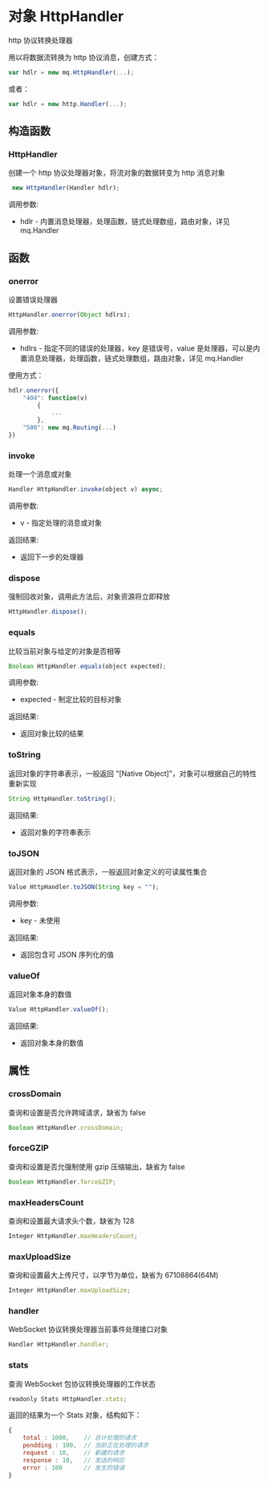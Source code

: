 # 对象 HttpHandler
http 协议转换处理器

用以将数据流转换为 http 协议消息，创建方式：
```JavaScript
var hdlr = new mq.HttpHandler(...);
```
或者：
```JavaScript
var hdlr = new http.Handler(...);
```
## 构造函数
        
### HttpHandler
创建一个 http 协议处理器对象，将流对象的数据转变为 http 消息对象
```JavaScript
 new HttpHandler(Handler hdlr);
```

调用参数:
* hdlr - 内置消息处理器，处理函数，链式处理数组，路由对象，详见 mq.Handler

## 函数
        
### onerror
设置错误处理器
```JavaScript
HttpHandler.onerror(Object hdlrs);
```

调用参数:
* hdlrs - 指定不同的错误的处理器，key 是错误号，value 是处理器，可以是内置消息处理器，处理函数，链式处理数组，路由对象，详见 mq.Handler

使用方式：
```JavaScript
hdlr.onerror({
    "404": function(v)
        {
            ...
        },
    "500": new mq.Routing(...)
})
```

### invoke
处理一个消息或对象
```JavaScript
Handler HttpHandler.invoke(object v) async;
```

调用参数:
* v - 指定处理的消息或对象

返回结果:
* 返回下一步的处理器

### dispose
强制回收对象，调用此方法后，对象资源将立即释放
```JavaScript
HttpHandler.dispose();
```

### equals
比较当前对象与给定的对象是否相等
```JavaScript
Boolean HttpHandler.equals(object expected);
```

调用参数:
* expected - 制定比较的目标对象

返回结果:
* 返回对象比较的结果

### toString
返回对象的字符串表示，一般返回 &#34;[Native Object]&#34;，对象可以根据自己的特性重新实现
```JavaScript
String HttpHandler.toString();
```

返回结果:
* 返回对象的字符串表示

### toJSON
返回对象的 JSON 格式表示，一般返回对象定义的可读属性集合
```JavaScript
Value HttpHandler.toJSON(String key = "");
```

调用参数:
* key - 未使用

返回结果:
* 返回包含可 JSON 序列化的值

### valueOf
返回对象本身的数值
```JavaScript
Value HttpHandler.valueOf();
```

返回结果:
* 返回对象本身的数值

## 属性
        
### crossDomain
查询和设置是否允许跨域请求，缺省为 false
```JavaScript
Boolean HttpHandler.crossDomain;
```

### forceGZIP
查询和设置是否允强制使用 gzip 压缩输出，缺省为 false
```JavaScript
Boolean HttpHandler.forceGZIP;
```

### maxHeadersCount
查询和设置最大请求头个数，缺省为 128
```JavaScript
Integer HttpHandler.maxHeadersCount;
```

### maxUploadSize
查询和设置最大上传尺寸，以字节为单位，缺省为 67108864(64M)
```JavaScript
Integer HttpHandler.maxUploadSize;
```

### handler
WebSocket 协议转换处理器当前事件处理接口对象
```JavaScript
Handler HttpHandler.handler;
```

### stats
查询 WebSocket 包协议转换处理器的工作状态
```JavaScript
readonly Stats HttpHandler.stats;
```

返回的结果为一个 Stats 对象，结构如下：
```JavaScript
{
    total : 1000,    // 总计处理的请求
    pendding : 100,  // 当前正在处理的请求
    request : 10,    // 新建的请求
    response : 10,   // 发送的响应
    error : 100      // 发生的错误
}
```

